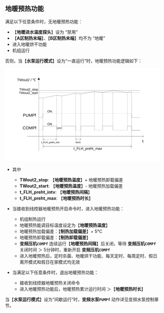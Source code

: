 <!-- 注意事项 -->
<!-- 起始分级标题：##（二级标题） -->

## 地暖预热功能

满足以下任意条件时，无地暖预热功能：
- 【**地暖进水温度探头**】设为 “禁用” 
- 【**A区制热末端**】、【**B区制热末端**】均不为 “地暖”
- 进入地暖烘干功能
- 机组运行

否则，当【**水泵运行模式**】设为“一直运行”时，地暖预热功能逻辑如下：

![地暖预热功能](.img/地暖预热功能.svg#large)

- 其中
  - **TWout2_stop**: 【**地暖预热温度**】+ 地暖预热卸载偏差
  - **TWout2_start**: 【**地暖预热温度**】- 地暖预热加载偏差
  - **t_FLH_preht_intv**: 【**地暖预热间隔**】
  - **t_FLH_preht_max**: 【**地暖预热时长**】

- 当接收到线控器地暖预热开启命令时，进入地暖预热功能：
  - 机组制热运行
  - 地暖预热能调目标温度设定为【**地暖预热温度**】
  - 地暖预热加载偏差：【**制热加载偏差**】+ 5℃
  - 地暖预热卸载偏差：【**制热卸载偏差**】
  - **变频压机`COMPf`** 连续运行【**地暖预热间隔**】后关闭，等待 **变频压机`COMPf`** 关闭时间 ＞ 5分钟时，重新开启 **变频压机`COMPf`**
  - 进入地暖预热后，定时杀菌、地暖烘干功能、每天定时、每周定时、假日离开模式和假日在家模式均无效
- 当满足以下任意条件时，退出地暖预热功能：
  - 接收到线控器地暖预热关闭命令
  - 进入地暖预热功能后，地暖预热累计运行时间 ＞【**地暖预热时长**】

当【**水泵运行模式**】设为“间歇运行”时，**变频水泵`PUMPf`** 动作详见变频水泵控制章节。